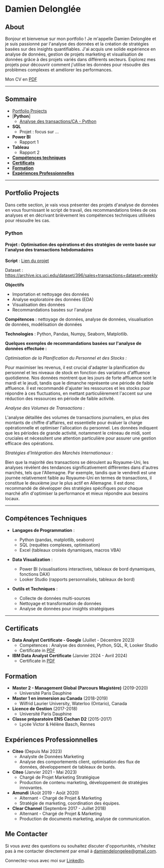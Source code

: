 # Damien Delonglée

## About

Bonjour et bienvenue sur mon portfolio ! Je m'appelle Damien Delonglée et je suis passionné par l'analyse des données et la création de stratégies basées sur des insights quantifiables. J'ai acquis une solide expérience en analyse de données, gestion de projets marketing et visualisation de données grâce à des projets variés dans différents secteurs. Explorez mes projets pour découvrir comment j'utilise les données pour résoudre des problèmes complexes et améliorer les performances.

Mon CV en [PDF](https://drive.google.com/file/d/1wWqibsE7rykk5v4wtnj2cMXITnY5FHpP/view?usp=sharing)

---
## Sommaire
* [Portfolio Projects](#ptfprojects)
* [**Python**]
  - [Analyse des transactions/CA - Python](#python1)
* **SQL**
  - Projet : focus sur ...
* **Power BI**
  - Rapport 1
* **Tableau**
  - Rapport 2
* [**Compétences techniques**](#techniques)
* [**Certificats**](#certificates)
* [**Formation**](#formation)
* [**Expériences Professionnelles**](#experiences)
---
<a id="ptfprojects"></a>
## Portfolio Projects
Dans cette section, je vais vous présenter des projets d'analyse de données en vous fournissant le script de travail, des recommandations tirées de ces analyses et en décrivant brièvement les compétences techniques utilisées pour résoudre les cas.

### Python
<a id="python1"></a>
#### Projet : Optimisation des opérations et des stratégies de vente basée sur l'analyse des transactions hebdomadaires

**Script** : [Lien du projet](https://gist.github.com/Daamien2/f9737d7d04cf27bb5386378b6f90a7c6)

Dataset : https://archive.ics.uci.edu/dataset/396/sales+transactions+dataset+weekly

**Objectifs**
- Importation et nettoyage des données
- Analyse exploratoire des données (EDA)
- Visualisation des données
- Recommandations basées sur l'analyse

**Compétences** : nettoyage de données, analyse de données, visualisation de données, modélisation de données

**Technologies** : Python, Pandas, Numpy, Seaborn, Matplotlib.

**Quelques exemples de recommandations basées sur l'analyse de données effectuée :** 

*Optimisation de la Planification du Personnel et des Stocks :*

Pour maximiser les revenus, il est crucial d'adapter la planification du personnel et les niveaux de stock en fonction des variations d'affluence quotidienne. Nos données montrent que les jours de forte affluence sont le mardi et le jeudi, tandis que le dimanche représente une période de faible affluence. Il est recommandé d'ajuster les ressources et les stocks pour répondre à ces fluctuations, en mettant particulièrement l'accent sur une réduction des ressources en période de faible activité.

*Analyse des Volumes de Transactions :*

L'analyse détaillée des volumes de transactions journaliers, en plus des montants de chiffre d'affaires, est essentielle pour évaluer la charge opérationnelle et optimiser l'allocation du personnel. Les données indiquent que les périodes de grande activité, notamment le créneau de midi, sont cruciales et nécessitent une attention particulière pour assurer une gestion efficace des opérations.

*Stratégies d'Intégration des Marchés Internationaux :*

Bien que la majorité des transactions se déroulent au Royaume-Uni, les analyses révèlent des tendances significativement différentes dans d'autres marchés, tels que l'Allemagne. Par exemple, tandis que le vendredi est une journée relativement faible au Royaume-Uni en termes de transactions, il constitue le deuxième jour le plus actif en Allemagne. Il est donc recommandé de développer des stratégies spécifiques pour chaque marché afin d'optimiser la performance et mieux répondre aux besoins locaux.

---
<a id="techniques"></a>
## Compétences Techniques

- **Langages de Programmation** :
  - Python (pandas, matplotlib, seaborn)
  - SQL (requêtes complexes, optimisation)
  - Excel (tableaux croisés dynamiques, macros VBA)

- **Data Visualization** :
  - Power BI (visualisations interactives, tableaux de bord dynamiques, fonctions DAX)
  - Looker Studio (rapports personnalisés, tableaux de bord)

- **Outils et Techniques** :
  - Collecte de données multi-sources
  - Nettoyage et transformation de données
  - Analyse de données pour insights stratégiques

---
<a id="certificates"></a>
## Certificats
- **Data Analyst Certificate - Google** (Juillet - Décembre 2023)
  - Compétences : Analyse des données, Python, SQL, R, Looker Studio
  - Certificate in [PDF](https://github.com/Daamien2/Damien_D_Data-analysis-portfolio/blob/main/Google%20Data%20Analyst%20Certificate.pdf)
- **IBM Data Analyst Certificate** (Janvier 2024 - Avril 2024)
  - Certificate in [PDF](https://github.com/Daamien2/Damien_D_Data-analysis-portfolio/blob/main/IBM%20Data%20Analyst%20Certificate.pdf)

<a id="formation"></a>
## Formation
- **Master 2 - Management Global (Parcours Magistère)** (2019-2020)
  - Université Paris Dauphine
- **Master 1 en immersion au Canada** (2018-2019)
  - Wilfrid Laurier University, Waterloo (Ontario), Canada
- **Licence de Gestion** (2017-2018)
  - Université Paris Dauphine
- **Classe préparatoire ENS Cachan D2** (2015-2017)
  - Lycée Victor & Hélène Basch, Rennes

<a id="experiences"></a>
## Expériences Professionnelles

- **Citeo** (Depuis Mai 2023)
  - Analyste de Données Marketing
  - Analyse des comportements client, optimisation des flux de données, développement de tableaux de bords.
- **Citeo** (Janvier 2021 - Mai 2023)
  - Chargé de Projet Marketing Stratégique
  - Production de contenu marketing, développement de stratégies innovantes.
- **Amundi** (Août 2019 - Août 2020)
  - Alternant - Chargé de Projet & Marketing
  - Stratégie de marketing, coordination des équipes.
- **Clear Channel** (Septembre 2017 - Juillet 2018)
  - Alternant - Chargé de Projet & Marketing
  - Production de documents marketing, analyse de communication.

## Me Contacter

Si vous avez des questions ou souhaitez discuter d'opportunités, n'hésitez pas à me contacter directement par email à [damiendelongelee@gmail.com](mailto:damiendelongelee@gmail.com).

Connectez-vous avec moi sur [LinkedIn](https://www.linkedin.com/in/damiendelonglee).
